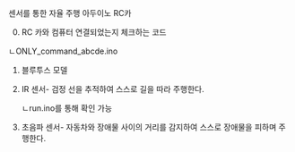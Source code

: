 센서를 통한 자율 주행 아두이노 RC카

0. RC 카와 컴퓨터 연결되었는지 체크하는 코드

  ㄴONLY_command_abcde.ino
1. 블루투스 모델
2. IR 센서- 검정 선을 추적하여 스스로 길을 따라 주행한다.
 
   ㄴrun.ino를 통해 확인 가능
4. 초음파 센서- 자동차와 장애물 사이의 거리를 감지하여 스스로 장애물을 피하며 주행한다.
   

